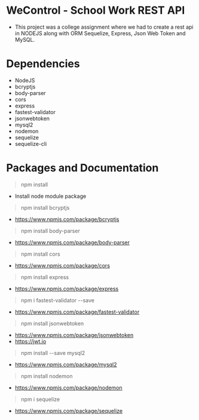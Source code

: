 # WeControl - School Work REST API
* This project was a college assignment where we had to create a rest api in NODEJS along with ORM Sequelize, Express, Json Web Token and MySQL.



# Dependencies
* NodeJS
* bcryptjs
* body-parser
* cors
* express
* fastest-validator
* jsonwebtoken
* mysql2
* nodemon
* sequelize
* sequelize-cli

# Packages and Documentation
> npm install 
* Install node module package
> npm install bcryptjs
* https://www.npmjs.com/package/bcryptjs
> npm install body-parser
* https://www.npmjs.com/package/body-parser
> npm install cors
* https://www.npmjs.com/package/cors 
> npm install express
* https://www.npmjs.com/package/express
> npm i fastest-validator --save
* https://www.npmjs.com/package/fastest-validator 
> npm install jsonwebtoken
* https://www.npmjs.com/package/jsonwebtoken
* https://jwt.io
> npm install --save mysql2
* https://www.npmjs.com/package/mysql2
> npm install nodemon
* https://www.npmjs.com/package/nodemon
> npm i sequelize
* https://www.npmjs.com/package/sequelize







